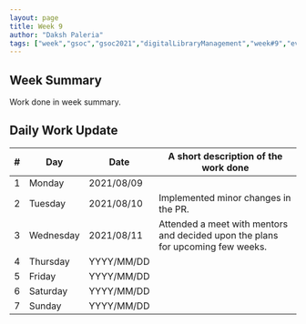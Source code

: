 ```yaml
---
layout: page
title: Week 9
author: "Daksh Paleria"
tags: ["week","gsoc","gsoc2021","digitalLibraryManagement","week#9","eval#2"]
---
```


## Week Summary

 
Work done in week summary.

## Daily Work Update

|\#|Day|Date|A short description of the work done|  
|---	|---	|---	|---	|  
|1   	| Monday 	|   2021/08/09	|  |  
|2   	| Tuesday  	|   2021/08/10	| Implemented minor changes in the PR. |  
|3   	| Wednesday  	|  2021/08/11 	| Attended a meet with mentors and decided upon the plans for upcoming few weeks. |  
|4   	| Thursday  	|   YYYY/MM/DD	|  |  
|5   	| Friday  	|   YYYY/MM/DD	|  |  
|6   	| Saturday  	|   YYYY/MM/DD	| 	|  
|7   	| Sunday  	|   YYYY/MM/DD	|  |  
